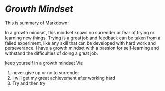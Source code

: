 # *Growth Mindset* 

 
This is summary of Markdown:
 
In a growth mindset, this mindset knows no surrender or fear of trying or learning new things. Trying is a great job and feedback can be taken from a failed experiment, like any skill that can be developed with hard work and perseverance. I have a growth mindset with a passion for self-learning and withstand the difficulties of doing a great job.

keep yourself in a growth mindset Via:

1. never give up or no to surrender
2. I will get my great achievement after working hard
3. Try and then try
